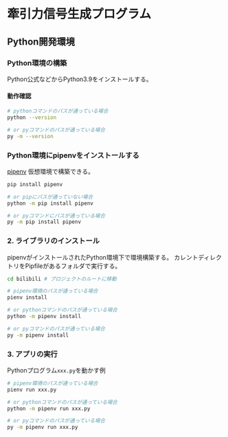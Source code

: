 # 牽引力信号生成プログラム

## Python開発環境

### Python環境の構築

Python公式などからPython3.9をインストールする。

#### 動作確認

```sh
# pythonコマンドのパスが通っている場合
python --version

# or pyコマンドのパスが通っている場合
py -m --version
```

### Python環境にpipenvをインストールする

[pipenv](https://pipenv-ja.readthedocs.io/ja/translate-ja/) 仮想環境で構築できる。

```sh
pip install pipenv

# or pipにパスが通っていない場合
python -m pip install pipenv

# or pyコマンドにパスが通っている場合
py -m pip install pipenv
```

### 2. ライブラリのインストール

pipenvがインストールされたPython環境下で環境構築する。 カレントディレクトリをPipfileがあるフォルダで実行する。

```sh
cd bilibili # プロジェクトのルートに移動

# pipenv環境のパスが通っている場合
pienv install

# or pythonコマンドのパスが通っている場合
python -m pipenv install

# or pyコマンドのパスが通っている場合
py -m pipenv install
```

### 3. アプリの実行

Pythonプログラム`xxx.py`を動かす例

```sh
# pipenv環境のパスが通っている場合
pienv run xxx.py

# or pythonコマンドのパスが通っている場合
python -m pipenv run xxx.py

# or pyコマンドのパスが通っている場合
py -m pipenv run xxx.py
```
